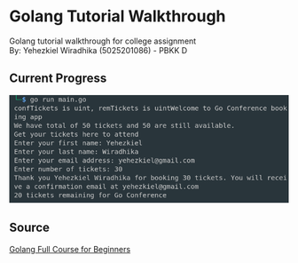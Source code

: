 # Golang Tutorial Walkthrough

Golang tutorial walkthrough for college assignment <br />
By: Yehezkiel Wiradhika (5025201086) - PBKK D

## Current Progress

![Progress](/assets/progress.png)

## Source

[Golang Full Course for Beginners](https://www.youtube.com/watch?v=yyUHQIec83I&t=1s)
